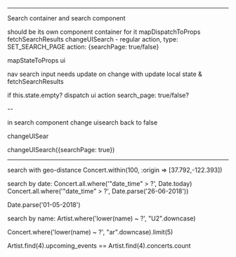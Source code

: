 
<!-- finalize concerts ajax -->
<!-- build artists model & controller -->
<!-- build concerts model & controller
test seeding to actual db
start playing with search -->
---------------------

Search container and search component


<div className="navigation"> should be its own component
container for it
mapDispatchToProps
  fetchSearchResults
  changeUISearch   - regular action,
            type: SET_SEARCH_PAGE
            action: {searchPage: true/false}


mapStateToProps
  ui


  nav search input needs update on change with update local state & fetchSearchResults

  if this.state.empty?
    dispatch ui action
          search_page: true/false?


--

in search component
  change uisearch back to false

  changeUISear

  <SearchResultItem onClick={}>



changeUISearch({searchPage: true})

---------------------


search with geo-distance
Concert.within(100, :origin => [37.792,-122.393])

search by date:
Concert.all.where('"date_time" > ?', Date.today)
Concert.all.where('"date_time" > ?', Date.parse('26-06-2018'))

Date.parse('01-05-2018')

search by name:
Artist.where('lower(name) ~ ?', "U2".downcase)

Concert.where('lower(name) ~ ?', "ar".downcase).limit(5)


Artist.find(4).upcoming_events == Artist.find(4).concerts.count
